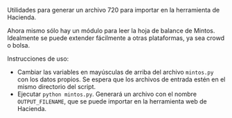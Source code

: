 Utilidades para generar un archivo 720 para importar en la herramienta de Hacienda.

Ahora mismo sólo hay un módulo para leer la hoja de balance de Mintos. Idealmente se puede extender fácilmente a otras plataformas, ya sea crowd o bolsa.

Instrucciones de uso:
- Cambiar las variables en mayúsculas de arriba del archivo `mintos.py` con los datos propios. Se espera que los archivos de entrada estén en el mismo directorio del script.
- Ejecutar `python mintos.py`. Generará un archivo con el nombre `OUTPUT_FILENAME`, que se puede importar en la herramienta web de Hacienda.
